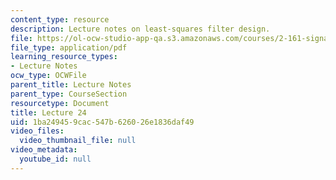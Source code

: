 ```yaml
---
content_type: resource
description: Lecture notes on least-squares filter design.
file: https://ol-ocw-studio-app-qa.s3.amazonaws.com/courses/2-161-signal-processing-continuous-and-discrete-fall-2008/1ba249459cac547b626026e1836daf49_lecture_24.pdf
file_type: application/pdf
learning_resource_types:
- Lecture Notes
ocw_type: OCWFile
parent_title: Lecture Notes
parent_type: CourseSection
resourcetype: Document
title: Lecture 24
uid: 1ba24945-9cac-547b-6260-26e1836daf49
video_files:
  video_thumbnail_file: null
video_metadata:
  youtube_id: null
---
```

